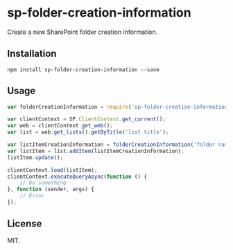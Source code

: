 # sp-folder-creation-information
Create a new SharePoint folder creation information.

## Installation
```
npm install sp-folder-creation-information --save
```

## Usage
```js
var folderCreationInformation = require('sp-folder-creation-information');

var clientContext = SP.ClientContext.get_current();
var web = clientContext.get_web();
var list = web.get_lists().getByTitle('list title');

var listItemCreationInformation = folderCreationInformation('folder name'); // Or folderCreationInformation('folder name', 'parent folder url')
var listItem = list.addItem(listItemCreationInformation);
listItem.update();

clientContext.load(listItem);
clientContext.executeQueryAsync(function () {
    // Do something
}, function (sender, args) {
    // Error
});
```

## License
MIT.
